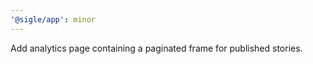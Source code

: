 ```yaml
---
'@sigle/app': minor
---
```


Add analytics page containing a paginated frame for published stories.
